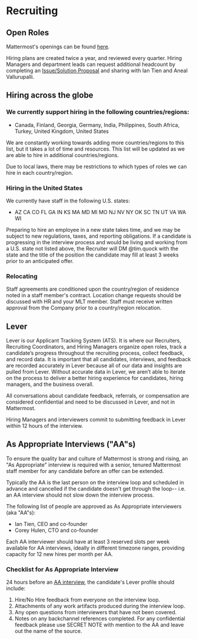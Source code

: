 # Recruiting

## Open Roles

Mattermost's openings can be found [here](https://mattermost.com/careers/).

Hiring plans are created twice a year, and reviewed every quarter. Hiring Managers and department leads can request additional headcount by completing an [Issue/Solution Proposal](https://handbook.mattermost.com/operations/operations/issue-solution) and sharing with Ian Tien and Aneal Vallurupalli.

## Hiring across the globe

### We currently support hiring in the following countries/regions:

* Canada, Finland, Georgia, Germany, India, Philippines, South Africa, Turkey, United Kingdom, United States

We are constantly working towards adding more countries/regions to this list, but it takes a lot of time and resources. This list will be updated as we are able to hire in additional countries/regions. 

Due to local laws, there may be restrictions to which types of roles we can hire in each country/region.

### Hiring in the United States

We currently have staff in the following U.S. states:

* AZ CA CO FL GA IN KS MA MD MI MO NJ NV NY OK SC TN UT VA WA WI

Preparing to hire an employee in a new state takes time, and we may be subject to new regulations, taxes, and reporting obligations. If a candidate is progressing in the interview process and would be living and working from a U.S. state not listed above, the Recruiter will DM @tim.quock with the state and the title of the position the candidate may fill at least 3 weeks prior to an anticipated offer. 

### Relocating

Staff agreements are conditioned upon the country/region of residence noted in a staff member's contract. Location change requests should be discussed with HR and your MLT member. Staff must receive written approval from the Company prior to a country/region relocation.

## Lever

Lever is our Applicant Tracking System (ATS). It is where our Recruiters, Recruiting Coordinators, and Hiring Managers organize open roles, track a candidate’s progress throughout the recruiting process, collect feedback, and record data. It is important that all candidates, interviews, and feedback are recorded accurately in Lever because all of our data and insights are pulled from Lever. Without accurate data in Lever, we aren’t able to iterate on the process to deliver a better hiring experience for candidates, hiring managers, and the business overall. 

All conversations about candidate feedback, referrals, or compensation are considered confidential and need to be discussed in Lever, and not in Mattermost. 

Hiring Managers and interviewers commit to submitting feedback in Lever within 12 hours of the interview. 

## As Appropriate Interviews \("AA"s\)

To ensure the quality bar and culture of Mattermost is strong and rising, an "As Appropriate" interview is required with a senior, tenured Mattermost staff member for any candidate before an offer can be extended.

Typically the AA is the last person on the interview loop and scheduled in advance and cancelled if the candidate doesn't get through the loop-- i.e. an AA interview should not slow down the interview process.

The following list of people are approved as As Appropriate interviewers \(aka "AA"s\):

* Ian Tien, CEO and co-founder
* Corey Hulen, CTO and co-founder 

Each AA interviewer should have at least 3 reserved slots per week available for AA interviews, ideally in different timezone ranges, providing capacity for 12 new hires per month per AA.

### Checklist for As Appropriate Interview

24 hours before an [AA interview](recruiting.md#as-appropriate-interviews-aa-s), the candidate's Lever profile should include:

1. Hire/No Hire feedback from everyone on the interview loop.
2. Attachments of any work artifacts produced during the interview loop.
3. Any open questions from interviewers that have not been covered.
4. Notes on any backchannel references completed. For any confidential feedback please use SECRET NOTE with mention to the AA and leave out the name of the source.

